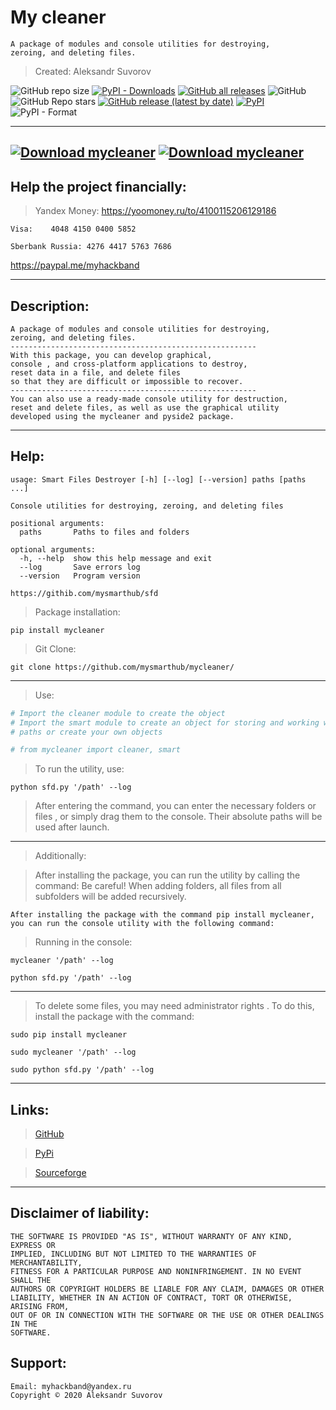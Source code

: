 My cleaner
===

    A package of modules and console utilities for destroying,
    zeroing, and deleting files.

>Created: Aleksandr Suvorov

![GitHub repo size](https://img.shields.io/github/repo-size/mysmarthub/mycleaner)
[![PyPI - Downloads](https://img.shields.io/pypi/dm/mycleaner?label=pypi%20downloads)](https://pypi.org/project/mycleaner/)
[![GitHub all releases](https://img.shields.io/github/downloads/mysmarthub/mycleaner/total?label=github%20downloads)](https://github.com/mysmarthub/mycleaner/)
![GitHub](https://img.shields.io/github/license/mysmarthub/mycleaner)
![GitHub Repo stars](https://img.shields.io/github/stars/mysmarthub/mycleaner?style=social)
[![GitHub release (latest by date)](https://img.shields.io/github/v/release/mysmarthub/mycleaner)](https://github.com/mysmarthub/mycleaner/)
[![PyPI](https://img.shields.io/pypi/v/mycleaner)](https://pypi.org/project/mycleaner/)
![PyPI - Format](https://img.shields.io/pypi/format/mycleaner)

---
[![Download mycleaner](https://a.fsdn.com/con/app/sf-download-button)](https://sourceforge.net/projects/mycleaner-package/files/latest/download)
[![Download mycleaner](https://img.shields.io/sourceforge/dt/mycleaner-package.svg)](https://sourceforge.net/projects/mycleaner-package/files/latest/download)
---

Help the project financially:
---
>Yandex Money:
https://yoomoney.ru/to/4100115206129186

    Visa:    4048 4150 0400 5852

    Sberbank Russia: 4276 4417 5763 7686

https://paypal.me/myhackband

---

Description:
---
    A package of modules and console utilities for destroying,
    zeroing, and deleting files.
    -------------------------------------------------------
    With this package, you can develop graphical,
    console , and cross-platform applications to destroy,
    reset data in a file, and delete files
    so that they are difficult or impossible to recover.
    -------------------------------------------------------
    You can also use a ready-made console utility for destruction,
    reset and delete files, as well as use the graphical utility 
    developed using the mycleaner and pyside2 package.

---
Help:
---
```
usage: Smart Files Destroyer [-h] [--log] [--version] paths [paths ...]

Console utilities for destroying, zeroing, and deleting files

positional arguments:
  paths       Paths to files and folders

optional arguments:
  -h, --help  show this help message and exit
  --log       Save errors log
  --version   Program version

https://githib.com/mysmarthub/sfd

```

>Package installation:

`pip install mycleaner`

>Git Clone:

`git clone https://github.com/mysmarthub/mycleaner/`

---

>Use:

```python
# Import the cleaner module to create the object
# Import the smart module to create an object for storing and working with 
# paths or create your own objects

# from mycleaner import cleaner, smart
```
>To run the utility, use:

```
python sfd.py '/path' --log
```


>After entering the command, you can enter the necessary folders or files
, or simply drag them to the console. Their absolute paths will be used after launch.

---
>Additionally:

>After installing the package, you can run the utility by calling the command:
>Be careful! When adding folders, all files from all subfolders 
will be added recursively.

    After installing the package with the command pip install mycleaner,
    you can run the console utility with the following command:

>Running in the console:

```
mycleaner '/path' --log
```

```
python sfd.py '/path' --log
```

---

>To delete some files, you may need administrator rights .
> To do this, install the package with the command:

```
sudo pip install mycleaner
```

```
sudo mycleaner '/path' --log
```

```commandline
sudo python sfd.py '/path' --log
```

---
Links:
---
>[GitHub](https://github.com/mysmarthub/mycleaner)

>[PyPi](https://pypi.org/project/mycleaner/)
 
>[Sourceforge](https://sourceforge.net/projects/mycleaner-package/files/latest/download)
---

Disclaimer of liability:
------------------------
    THE SOFTWARE IS PROVIDED "AS IS", WITHOUT WARRANTY OF ANY KIND, EXPRESS OR
    IMPLIED, INCLUDING BUT NOT LIMITED TO THE WARRANTIES OF MERCHANTABILITY,
    FITNESS FOR A PARTICULAR PURPOSE AND NONINFRINGEMENT. IN NO EVENT SHALL THE
    AUTHORS OR COPYRIGHT HOLDERS BE LIABLE FOR ANY CLAIM, DAMAGES OR OTHER
    LIABILITY, WHETHER IN AN ACTION OF CONTRACT, TORT OR OTHERWISE, ARISING FROM,
    OUT OF OR IN CONNECTION WITH THE SOFTWARE OR THE USE OR OTHER DEALINGS IN THE
    SOFTWARE.

Support:
---
    Email: myhackband@yandex.ru
    Copyright © 2020 Aleksandr Suvorov
